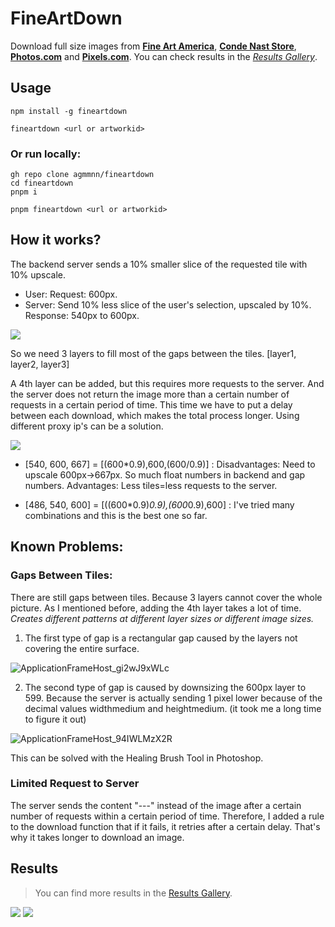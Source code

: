 # FineArtDown

Download full size images from **[Fine Art America](https://fineartamerica.com/)**, **[Conde Nast Store](https://condenaststore.com/)**, **[Photos.com](https://photos.com/)** and **[Pixels.com](https://pixels.com/)**. You can check results in the _[Results Gallery](./Gallery.md)_.

## Usage

```
npm install -g fineartdown

fineartdown <url or artworkid>
```

### Or run locally:

```
gh repo clone agmmnn/fineartdown
cd fineartdown
pnpm i

pnpm fineartdown <url or artworkid>
```

## How it works?

The backend server sends a 10% smaller slice of the requested tile with 10% upscale.

- User: Request: 600px.
- Server: Send 10% less slice of the user's selection, upscaled by 10%. Response: 540px to 600px.

[![](https://i.imgur.com/QH37Zvn.png)](https://fineartamerica.com/featured/saint-tropez-boucherie-slim-aarons.html)

So we need 3 layers to fill most of the gaps between the tiles.
[layer1, layer2, layer3]

A 4th layer can be added, but this requires more requests to the server. And the server does not return the image more than a certain number of requests in a certain period of time. This time we have to put a delay between each download, which makes the total process longer. Using different proxy ip's can be a solution.

[![](https://user-images.githubusercontent.com/16024979/223557774-b2622c6e-8c4c-45e1-919d-1c3487f4eaf2.png)](https://fineartamerica.com/featured/saint-tropez-boucherie-slim-aarons.html)

- [540, 600, 667] = [(600*0.9),600,(600/0.9)] : Disadvantages: Need to upscale 600px->667px. So much float numbers in backend and gap numbers. Advantages: Less tiles=less requests to the server.

- [486, 540, 600] = [((600*0.9)*0.9),(600*0.9),600] : I've tried many combinations and this is the best one so far.

## Known Problems:

### Gaps Between Tiles:

There are still gaps between tiles. Because 3 layers cannot cover the whole picture. As I mentioned before, adding the 4th layer takes a lot of time. _Creates different patterns at different layer sizes or different image sizes._

1. The first type of gap is a rectangular gap caused by the layers not covering the entire surface.

![ApplicationFrameHost_gi2wJ9xWLc](https://user-images.githubusercontent.com/16024979/223570301-af983e27-7ae8-4fc7-861d-49b33f9ff82a.png)

2. The second type of gap is caused by downsizing the 600px layer to 599. Because the server is actually sending 1 pixel lower because of the decimal values widthmedium and heightmedium. (it took me a long time to figure it out)

![ApplicationFrameHost_94IWLMzX2R](https://user-images.githubusercontent.com/16024979/223570295-baa7c330-8363-4384-af4d-e4880a7eb9fe.png)

This can be solved with the Healing Brush Tool in Photoshop.

### Limited Request to Server

The server sends the content "---" instead of the image after a certain number of requests within a certain period of time. Therefore, I added a rule to the download function that if it fails, it retries after a certain delay. That's why it takes longer to download an image.

## Results

> You can find more results in the [Results Gallery](./Gallery.md).

[![](https://i.imgur.com/0hbCsxz.jpeg)](https://fineartamerica.com/featured/models-sitting-on-sand-dunes-clifford-coffin.html)
[![](https://i.imgur.com/TfCArU9.jpeg)](https://fineartamerica.com/featured/the-vision-of-the-valley-of-dry-bones-gustave-dore.html)
